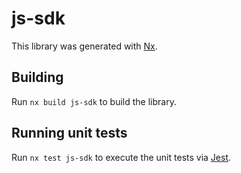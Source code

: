 # js-sdk

This library was generated with [Nx](https://nx.dev).

## Building

Run `nx build js-sdk` to build the library.

## Running unit tests

Run `nx test js-sdk` to execute the unit tests via [Jest](https://jestjs.io).
